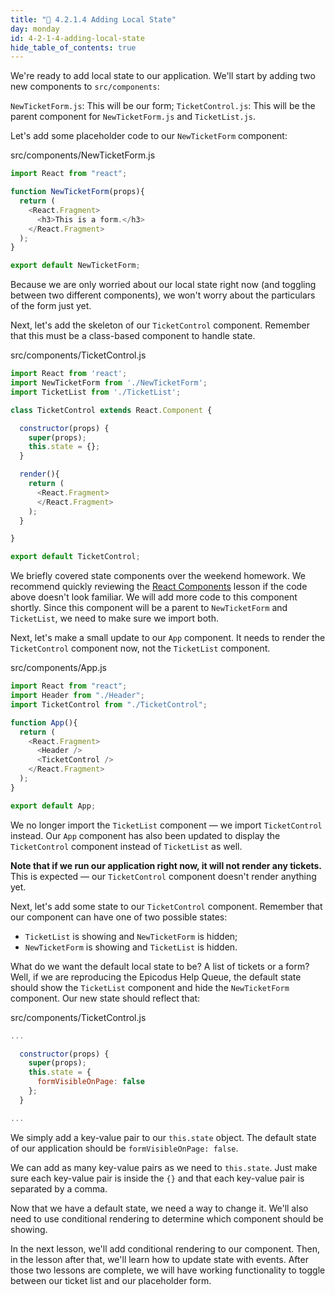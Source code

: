 ```yaml
---
title: "📓 4.2.1.4 Adding Local State"
day: monday
id: 4-2-1-4-adding-local-state
hide_table_of_contents: true
---
```


We're ready to add local state to our application. We'll start by adding two new components to `src/components`:

`NewTicketForm.js`: This will be our form;
`TicketControl.js`: This will be the parent component for `NewTicketForm.js` and `TicketList.js`.

Let's add some placeholder code to our `NewTicketForm` component:

<div class="filename">src/components/NewTicketForm.js</div>

```js
import React from "react";

function NewTicketForm(props){
  return (
    <React.Fragment>
      <h3>This is a form.</h3>
    </React.Fragment>
  );
}

export default NewTicketForm;
```

Because we are only worried about our local state right now (and toggling between two different components), we won't worry about the particulars of the form just yet.

Next, let's add the skeleton of our `TicketControl` component. Remember that this must be a class-based component to handle state.

<div class="filename">src/components/TicketControl.js</div>

```js
import React from 'react';
import NewTicketForm from './NewTicketForm';
import TicketList from './TicketList';

class TicketControl extends React.Component {

  constructor(props) {
    super(props);
    this.state = {};
  }

  render(){
    return (
      <React.Fragment>
      </React.Fragment>
    );
  }

}

export default TicketControl;
```

We briefly covered state components over the weekend homework. We recommend quickly reviewing the [React Components](/react/react-fundamentals/4-2-0-5-react-components) lesson if the code above doesn't look familiar. We will add more code to this component shortly. Since this component will be a parent to `NewTicketForm` and `TicketList`, we need to make sure we import both.

Next, let's make a small update to our `App` component. It needs to render the `TicketControl` component now, not the `TicketList` component.

<div class="filename">src/components/App.js</div>

```js
import React from "react";
import Header from "./Header";
import TicketControl from "./TicketControl";

function App(){
  return ( 
    <React.Fragment>
      <Header />
      <TicketControl />
    </React.Fragment>
  );
}

export default App;
```

We no longer import the `TicketList` component — we import `TicketControl` instead. Our `App` component has also been updated to display the `TicketControl` component instead of `TicketList` as well.

**Note that if we run our application right now, it will not render any tickets.** This is expected — our `TicketControl` component doesn't render anything yet.

Next, let's add some state to our `TicketControl` component. Remember that our component can have one of two possible states:

* `TicketList` is showing and `NewTicketForm` is hidden;
* `NewTicketForm` is showing and `TicketList` is hidden.

What do we want the default local state to be? A list of tickets or a form? Well, if we are reproducing the Epicodus Help Queue, the default state should show the `TicketList` component and hide the `NewTicketForm` component. Our new state should reflect that:

<div class="filename">src/components/TicketControl.js</div>

```js
...

  constructor(props) {
    super(props);
    this.state = {
      formVisibleOnPage: false
    };
  }

...
```

We simply add a key-value pair to our `this.state` object. The default state of our application should be `formVisibleOnPage: false`.

We can add as many key-value pairs as we need to `this.state`. Just make sure each key-value pair is inside the `{}` and that each key-value pair is separated by a comma.

Now that we have a default state, we need a way to change it. We'll also need to use conditional rendering to determine which component should be showing.

In the next lesson, we'll add conditional rendering to our component. Then, in the lesson after that, we'll learn how to update state with events. After those two lessons are complete, we will have working functionality to toggle between our ticket list and our placeholder form.

